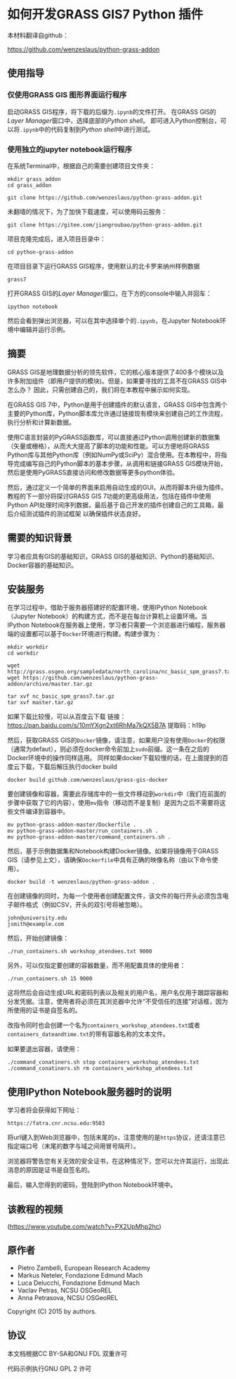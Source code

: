 # 如何开发GRASS GIS7 Python 插件

本材料翻译自github：

https://github.com/wenzeslaus/python-grass-addon

## 使用指导

### 仅使用GRASS GIS 图形界面运行程序

启动GRASS GIS程序，将下载的后缀为`.ipynb`的文件打开。
在GRASS GIS的*Layer Manager*窗口中，选择底部的*Python shell*。
即可进入Python控制台，可以将`.ipynb`中的代码复制到*Python shell*中进行测试。


### 使用独立的jupyter notebook运行程序


在系统Terminal中，根据自己的需要创建项目文件夹：
    
    mkdir grass_addon
    cd grass_addon

    git clone https://github.com/wenzeslaus/python-grass-addon.git

未翻墙的情况下，为了加快下载速度，可以使用码云服务：
    
    git clone https://gitee.com/jiangroubao/python-grass-addon.git

项目克隆完成后，进入项目目录中：

    cd python-grass-addon

在项目目录下运行GRASS GIS程序，使用默认的北卡罗来纳州样例数据

    grass7

打开GRASS GIS的*Layer Manager*窗口，在下方的console中输入并回车：

    ipython notebook


然后会看到弹出浏览器，可以在其中选择单个的`.ipynb`，在Jupyter Notebook环境中编辑并运行示例。


## 摘要

GRASS GIS是地理数据分析的领先软件，它的核心版本提供了400多个模块以及许多附加组件（即用户提供的模块)。但是，如果要寻找的工具不在GRASS GIS中怎么办？ 因此，只需创建自己的，我们将在本教程中展示如何实现。


在GRASS GIS 7中，Python是用于创建插件的默认语言，GRASS GIS中包含两个主要的Python库，Python脚本库允许通过链接现有模块来创建自己的工作流程，执行分析和计算新数据。


使用C语言封装的PyGRASS函数库，可以直接通过Python调用创建新的数据集（矢量或栅格），从而大大提高了脚本的功能和性能。可以方便地将GRASS Python库与其他Python库（例如NumPy或SciPy）混合使用。在本教程中，将指导完成编写自己的Python脚本的基本步骤，从调用和链接GRASS GIS模块开始，然后是使用PyGRASS直接访问和修改数据等更多python体验。


然后，通过定义一个简单的界面来启用自动生成的GUI，从而将脚本升级为插件。教程的下一部分将探讨GRASS GIS 7功能的更高级用法，包括在插件中使用Python API处理时间序列数据，最后基于自己开发的插件创建自己的工具箱，最后介绍测试插件的测试框架 以确保插件状态良好。



## 需要的知识背景

学习者应具有GIS的基础知识，GRASS GIS的基础知识、Python的基础知识、Docker容器的基础知识。

## 安装服务

在学习过程中，借助于服务器搭建好的配置环境，使用IPython Notebook（Jupyter Notebook）的构建方式，而不是在每台计算机上设置环境。当IPython Notebook在服务器上使用，学习者只需要一个浏览器进行编程，服务器端的设置都可以基于`Docker`环境进行构建。构建步骤为：

    mkdir workdir
    cd workdir

    wget http://grass.osgeo.org/sampledata/north_carolina/nc_basic_spm_grass7.tar.gz
    wget https://github.com/wenzeslaus/python-grass-addon/archive/master.tar.gz

    tar xvf nc_basic_spm_grass7.tar.gz
    tar xvf master.tar.gz

如果下载比较慢，可以从百度云下载
链接：https://pan.baidu.com/s/10mYXgn2xt6RhMa7kQX5B7A 
提取码：h19p 

然后，获取GRASS GIS的`Docker`镜像，请注意，如果用户没有使用`Docker`的权限（通常为defaut），则必须在docker命令前加上`sudo`前缀。这一条在之后的Docker环境中的操作同样适用。
同样如果docker下载较慢的话，在上面提到的百度云下载，下载后解压执行docker build

    docker build github.com/wenzeslaus/grass-gis-docker

要创建镜像和容器，需要此存储库中的一些文件移动到`workdir`中（我们在前面的步骤中获取了它的内容），使用`mv`指令（移动而不是复制）是因为之后不需要将这些文件编译到容器中。

    mv python-grass-addon-master/Dockerfile .
    mv python-grass-addon-master/run_containers.sh .
    mv python-grass-addon-master/command_containers.sh .

然后，基于示例数据集和Notebook构建Docker镜像。如果将镜像用于GRASS GIS（请参见上文），请确保`Dockerfile`中具有正确的映像名称（由以下命令使用）。

    docker build -t wenzeslaus/python-grass-addon .

在创建镜像的同时，为每一个使用者创建配置文件，该文件的每行开头必须包含电子邮件格式（例如CSV，开头的双引号将被忽略）。

    john@university.edu
    jsmith@example.com

然后，开始创建镜像：

    ./run_containers.sh workshop_atendees.txt 9000

另外，可以仅指定要创建的容器数量，而不用配置具体的使用者：

    ./run_containers.sh 15 9000

这将然后会自动生成URL和密码列表以及相关的用户名，用户名仅用于跟踪容器和分发凭据。注意，使用者将必须在其浏览器中允许“不受信任的连接”对话框，因为所使用的证书是自签名的。

改指令同时也会创建一个名为`containers_workshop_atendees.txt`或者`containers_dateandtime.txt`的带有容器名称的文本文件。


如果要退出容器，请使用：

    ./command_conatiners.sh stop containers_workshop_atendees.txt
    ./command_conatiners.sh rm containers_workshop_atendees.txt


## 使用IPython Notebook服务器时的说明
学习者将会获得如下网址：

    https://fatra.cnr.ncsu.edu:9503

将url键入到Web浏览器中，包括末尾的*s*，注意使用的是`https`协议，还请注意已指定端口号（末尾的数字与域之间用冒号隔开）。

浏览器将警告您有关无效的安全证书，在这种情况下，您可以允许其运行，出现此消息的原因是证书是自签名的。

最后，输入您得到的密码，登陆到IPython Notebook环境中。

## 该教程的视频

(https://www.youtube.com/watch?v=PX2UpMhp2hc)


## 原作者

* Pietro Zambelli, European Research Academy
* Markus Neteler, Fondazione Edmund Mach
* Luca Delucchi, Fondazione Edmund Mach
* Vaclav Petras, NCSU OSGeoREL
* Anna Petrasova, NCSU OSGeoREL

Copyright (C) 2015 by authors.


## 协议

本文档根据CC BY-SA和GNU FDL 双重许可

代码示例执行GNU GPL 2 许可
